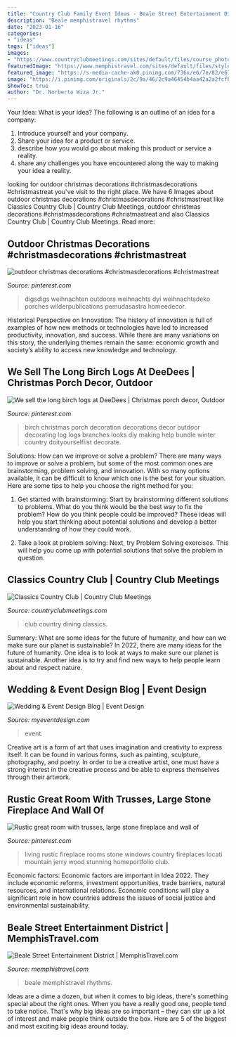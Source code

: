 ```yaml
---
title: "Country Club Family Event Ideas - Beale Street Entertainment District"
description: "Beale memphistravel rhythms"
date: "2023-01-16"
categories:
- "ideas"
tags: ["ideas"]
images:
- "https://www.countryclubmeetings.com/sites/default/files/course_photos/clasicc_dining_room_03_640x420.jpg"
featuredImage: "https://www.memphistravel.com/sites/default/files/styles/photo_tour_media/public/listing_images/profile/2029/382_578x378_ef6931cb-5056-a36f-231aaacb5a877ae7.jpg?itok=IxODiZ8f"
featured_image: "https://s-media-cache-ak0.pinimg.com/736x/e6/7e/82/e67e82a4096d1271cf189bcbd0ffff66.jpg"
image: "https://i.pinimg.com/originals/2c/9a/46/2c9a46454b4aa42a2a2fcfbc11d10c16.jpg"
ShowToc: true
author: "Dr. Norberto Wiza Jr."
---
```



Your Idea: What is your idea?
The following is an outline of an idea for a company:
1. Introduce yourself and your company.
2. Share your idea for a product or service.
3. describe how you would go about making this product or service a reality.
4. share any challenges you have encountered along the way to making your idea a reality.

	

		
looking for outdoor christmas decorations #christmasdecorations #christmastreat you've visit to the right place. We have 6 Images about outdoor christmas decorations #christmasdecorations #christmastreat like Classics Country Club | Country Club Meetings, outdoor christmas decorations #christmasdecorations #christmastreat and also Classics Country Club | Country Club Meetings. Read more:
		
    
## Outdoor Christmas Decorations #christmasdecorations #christmastreat

<img loading=lazy src="https://i.pinimg.com/originals/2c/9a/46/2c9a46454b4aa42a2a2fcfbc11d10c16.jpg" onerror="this.onerror=null;this.src='https://tse4.mm.bing.net/th?id=OIP.Y8LpkF15EvI91kq4zvoJigHaKi&amp;pid=15.1';" alt="outdoor christmas decorations #christmasdecorations #christmastreat">

_Source: pinterest.com_

>digsdigs weihnachten outdoors weihnachts dyi weihnachtsdeko porches wilderpublications pemudasastra homeedecor. 

	

Historical Perspective on Innovation:
The history of innovation is full of examples of how new methods or technologies have led to increased productivity, innovation, and success. While there are many variations on this story, the underlying themes remain the same: economic growth and society’s ability to access new knowledge and technology.

    
## We Sell The Long Birch Logs At DeeDees | Christmas Porch Decor, Outdoor

<img loading=lazy src="https://i.pinimg.com/736x/c4/4b/1d/c44b1d3f41a75dd4b3ec395e2647add3--best-christmas-vintage-christmas.jpg" onerror="this.onerror=null;this.src='https://tse3.mm.bing.net/th?id=OIP.7KY2lhw7filQ-qcHY8sgagHaLJ&amp;pid=15.1';" alt="We sell the long birch logs at DeeDees | Christmas porch decor, Outdoor">

_Source: pinterest.com_

>birch christmas porch decoration decorations decor outdoor decorating log logs branches looks diy making help bundle winter country doityourselflist decorate. 

	

Solutions: How can we improve or solve a problem?
There are many ways to improve or solve a problem, but some of the most common ones are brainstorming, problem solving, and innovation. With so many options available, it can be difficult to know which one is the best for your situation. Here are some tips to help you choose the right method for you:
1. Get started with brainstorming: Start by brainstorming different solutions to problems. What do you think would be the best way to fix the problem? How do you think people could be improved? These ideas will help you start thinking about potential solutions and develop a better understanding of how they could work.

2. Take a look at problem solving: Next, try Problem Solving exercises. This will help you come up with potential solutions that solve the problem in question.

    
## Classics Country Club | Country Club Meetings

<img loading=lazy src="https://www.countryclubmeetings.com/sites/default/files/course_photos/clasicc_dining_room_03_640x420.jpg" onerror="this.onerror=null;this.src='https://tse3.mm.bing.net/th?id=OIP.4C7G2e0km7Kx_Zl5HA8IeQHaE3&amp;pid=15.1';" alt="Classics Country Club | Country Club Meetings">

_Source: countryclubmeetings.com_

>club country dining classics. 

	

Summary: What are some ideas for the future of humanity, and how can we make sure our planet is sustainable?
In 2022, there are many ideas for the future of humanity. One idea is to look at ways to make sure our planet is sustainable. Another idea is to try and find new ways to help people learn about and respect nature.

    
## Wedding &amp; Event Design Blog | Event Design

<img loading=lazy src="https://myeventdesign.com/blog/wp-content/uploads/2013/10/401.jpg" onerror="this.onerror=null;this.src='https://tse3.mm.bing.net/th?id=OIP.Y39kBQUNgW0dVCFhPuBr3QHaLH&amp;pid=15.1';" alt="Wedding &amp; Event Design Blog | Event Design">

_Source: myeventdesign.com_

>event. 

	

Creative art is a form of art that uses imagination and creativity to express itself. It can be found in various forms, such as painting, sculpture, photography, and poetry. In order to be a creative artist, one must have a strong interest in the creative process and be able to express themselves through their artwork.

    
## Rustic Great Room With Trusses, Large Stone Fireplace And Wall Of

<img loading=lazy src="https://s-media-cache-ak0.pinimg.com/736x/e6/7e/82/e67e82a4096d1271cf189bcbd0ffff66.jpg" onerror="this.onerror=null;this.src='https://tse3.mm.bing.net/th?id=OIP.pYqKutVyLmcnyRaZ0orwKQHaF7&amp;pid=15.1';" alt="Rustic great room with trusses, large stone fireplace and wall of">

_Source: pinterest.com_

>living rustic fireplace rooms stone windows country fireplaces locati mountain jerry wood stunning homeportfolio club. 

	

Economic factors:
Economic factors are important in Idea 2022. They include economic reforms, investment opportunities, trade barriers, natural resources, and international relations. Economic conditions will play a significant role in how countries address the issues of social justice and environmental sustainability.

    
## Beale Street Entertainment District | MemphisTravel.com

<img loading=lazy src="https://www.memphistravel.com/sites/default/files/styles/photo_tour_media/public/listing_images/profile/2029/382_578x378_ef6931cb-5056-a36f-231aaacb5a877ae7.jpg?itok=IxODiZ8f" onerror="this.onerror=null;this.src='https://tse3.mm.bing.net/th?id=OIP.UPgNrYnmFwclEwrxHAfSYQHaFa&amp;pid=15.1';" alt="Beale Street Entertainment District | MemphisTravel.com">

_Source: memphistravel.com_

>beale memphistravel rhythms. 

	

Ideas are a dime a dozen, but when it comes to big ideas, there's something special about the right ones. When you have a really good one, people tend to take notice. That's why big ideas are so important – they can stir up a lot of interest and make people think outside the box. Here are 5 of the biggest and most exciting big ideas around today.


